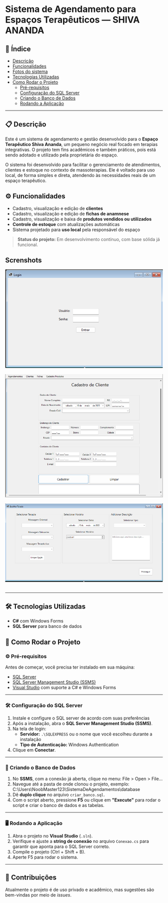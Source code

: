 # Sistema de Agendamento para Espaços Terapêuticos — SHIVA ANANDA

## 📑 Índice
- [Descrição](#-descrição)
- [Funcionalidades](#-funcionalidades)
- [Fotos do sistema](#-Screensshots)
- [Tecnologias Utilizadas](#-tecnologias-utilizadas)
- [Como Rodar o Projeto](#-como-rodar-o-projeto)
  - [Pré-requisitos](#-pré-requisitos)
  - [Configuração do SQL Server](#-configuração-do-sql-server)
  - [Criando o Banco de Dados](#-criando-o-banco-de-dados)
  - [Rodando a Aplicação](#-rodando-a-aplicação)

---


## 📋 Descrição
Este é um sistema de agendamento e gestão desenvolvido para o **Espaço Terapêutico Shiva Ananda**, um pequeno negócio real focado em terapias integrativas. O projeto tem fins acadêmicos e também práticos, pois está sendo adotado e utilizado pela proprietária do espaço.

O sistema foi desenvolvido para facilitar o gerenciamento de atendimentos, clientes e estoque no contexto de massoterapias. Ele é voltado para uso local, de forma simples e direta, atendendo às necessidades reais de um espaço terapêutico. 


## ⚙️ Funcionalidades

- Cadastro, visualização e edição de **clientes**
- Cadastro, visualização e edição de **fichas de anamnese**
- Cadastro, visualização e baixa de **produtos vendidos ou utilizados**
- **Controle de estoque** com atualizações automáticas
- Sistema projetado para **uso local** pela responsável do espaço


> **Status do projeto:** Em desenvolvimento contínuo, com base sólida já funcional.

## Screnshots

![Tela Inicial](https://github.com/zequi11/Sistema-Agendamentos-SHIVA/blob/main/Screenshots/Tela_login.png?raw=true)<br><br>
![Cadastro de Cliente](https://github.com/zequi11/Sistema-Agendamentos-SHIVA/blob/main/Screenshots/Tela_cadastro_clientes.png?raw=true)<br><br>
![Tela de Agendamentos](https://github.com/zequi11/Sistema-Agendamentos-SHIVA/blob/main/Screenshots/Tela_agendamento.png?raw=true)<br><br>

---

## 🛠 Tecnologias Utilizadas

- **C#** com Windows Forms
- **SQL Server** para banco de dados

## 🚀 Como Rodar o Projeto

### ⚙️ Pré-requisitos

Antes de começar, você precisa ter instalado em sua máquina:

- [SQL Server](https://www.microsoft.com/pt-br/sql-server/sql-server-downloads)
- [SQL Server Management Studio (SSMS)](https://learn.microsoft.com/pt-br/sql/ssms/download-sql-server-management-studio-ssms)
- [Visual Studio](https://visualstudio.microsoft.com/pt-br/) com suporte a C# e Windows Forms

---

### 🛠️ Configuração do SQL Server

1. Instale e configure o SQL server de acordo com suas preferências
2. Após a instalação, abra o **SQL Server Management Studio (SSMS)**.
3. Na tela de login:
   - **Servidor:** `.\SQLEXPRESS` ou o nome que você escolheu durante a instalação
   - **Tipo de Autenticação:** Windows Authentication
4. Clique em **Conectar**.

---

### 🧱 Criando o Banco de Dados

1. No **SSMS**, com a conexão já aberta, clique no menu: File > Open > File...
2. Navegue até a pasta de onde clonou o projeto, exemplo: C:\Users\NoobMaster123\SistemaDeAgendamentos\database
3. Dê **duplo clique** no arquivo `criar_banco.sql`.
4. Com o script aberto, pressione **F5** ou clique em **"Execute"** para rodar o script e criar o banco de dados e as tabelas.

---

### 🖥️ Rodando a Aplicação

1. Abra o projeto no **Visual Studio** (`.sln`).
2. Verifique e ajuste a **string de conexão** no arquivo `Conexao.cs` para garantir que aponta para o SQL Server correto.
3. Compile o projeto (Ctrl + Shift + B).
4. Aperte F5 para rodar o sistema.

---

## 🤝 Contribuições

Atualmente o projeto é de uso privado e acadêmico, mas sugestões são bem-vindas por meio de *issues*. 
